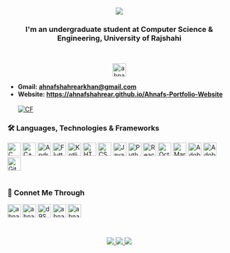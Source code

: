 <h1 align="center">
    <img src="https://readme-typing-svg.herokuapp.com/?font=Ebrima&pause=500&size=35&center=true&vCenter=true&width=500&height=70&duration=4000&lines=Hello+There+...;++I'm+<Ahnaf+Shahrear+Khan/>;" />
</h1>
<h3 align="center">I'm an undergraduate student at Computer Science & Engineering, University of Rajshahi</h3> <br/>

<p align="center"> <img src="https://komarev.com/ghpvc/?username=ahnafshahrear&label=PROFILE%20VIEWS&color=0e75b6&style=flat" alt="ahnafshahrear" height=30 /> </p>

- **Gmail: ahnafshahrearkhan@gmail.com** <br/>
- **Website: https://ahnafshahrear.github.io/Ahnafs-Portfolio-Website** <br/><br/>
[![CF](https://cp-logo.vercel.app/codeforces/AhnafShahrearKhan?logo=true)](https://codeforces.com/profile/AhnafShahrearKhan)

### 🛠 Languages, Technologies & Frameworks
<div align="left"> 
  <img src="https://img.shields.io/badge/C-282C34?logo=c&logoColor=yellow" alt="C" title="C" height="30" />
  <img src="https://img.shields.io/badge/C++-282C34?logo=c%2B%2B&logoColor=blue" alt="C++" title="C++" height="30" />
  <img src="https://img.shields.io/badge/Android-282C34?logo=android&logoColor=3DDC84" alt="Android" title="Android" height="30" />
  <img src="https://img.shields.io/badge/Flutter-282C34?logo=flutter&logoColor=02569B" alt="Flutter" title="Flutter" height="30" />
  <img src="https://img.shields.io/badge/Kotlin-282C34?logo=kotlin&logoColor=#7F52FF" alt="Kotlin" title="Kotlin" height="30" />
  <img src="https://img.shields.io/badge/HTML5-282C34?logo=html5&logoColor=E34F26" alt="HTML5" title="HTML5" height="30" />
  <img src="https://img.shields.io/badge/CSS3-282C34?logo=css3&logoColor=1572B6" alt="CSS" title="CSS" height="30" />
  <img src="https://img.shields.io/badge/JavaScript-282C34?logo=javascript&logoColor=F7DF1E" alt="JavaScript" title="JavaScript" height="30" />
  <img src="https://img.shields.io/badge/Python-282C34?logo=python&logoColor=#3776AB" alt="Python" title="Python" height="30" /> 
  <img src="https://img.shields.io/badge/React-282C34?logo=react&logoColor=#61DAFB" alt="React" title="React" height="30" />
  <img src="https://img.shields.io/badge/Octave-282C34?logo=octave&logoColor=#0790C0" alt="Octave" title="Octave" height="30" />
  <img src="https://img.shields.io/badge/MariaDB-282C34?logo=mariadb&logoColor=blue" alt="MariaDB" title="MariaDB" height="30" />
  <img src="https://img.shields.io/badge/Illustrator-282C34?logo=adobeillustrator&logoColor=#FF9A00" alt="Adobe Illustrator" title="Adobe Illustrator" height="30" />
  <img src="https://img.shields.io/badge/Photoshop-282C34?logo=adobephotoshop&logoColor=#31A8FF" alt="Adobe Photoshop" title="Adobe Photoshop" height="30" />
  <img src="https://img.shields.io/badge/Git-282C34?logo=git&logoColor=F05032" alt="Git" title="Git" height="30" />
</div> <br/>

### 🔗 Connet Me Through
<p align="left">
  <a href="https://fb.com/ahnaf shahrear khan" target="blank"><img align="center" src="https://img.shields.io/badge/Facebook-282C34?logo=facebook&logoColor=#1877F2" alt="ahnaf shahrear khan" height="30" /></a>
  <a href="https://linkedin.com/in/ahnaf shahrear khan" target="blank"><img align="center" src="https://img.shields.io/badge/LinkedIn-282C34?logo=linkedin&logoColor=#1877F2" alt="ahnaf shahrear khan" height="30" /></a>
  <a href="https://discord.gg/d9SwaSTK" target="blank"><img align="center" src="https://img.shields.io/badge/GitHub-282C34?logo=github&logoColor=#1877F2" alt="d9SwaSTK" height="30" /></a>
  <a href="https://codeforces.com/profile/ahnafshahrearkhan" target="blank"><img align="center" src="https://img.shields.io/badge/CodeForces-282C34?logo=codeforces&logoColor=#1877F2" alt="ahnafshahrearkhan" height="30" /></a>
   <a href="https://instagram.com/ahnafshahrear" target="blank"><img align="center" src="https://img.shields.io/badge/Instagram-282C34?logo=instagram&logoColor=#1877F2" alt="ahnafshahrear" height="30" /></a>
</p> <br/>

<p align="center">
  <a href="https://github.com/ahnafshahrear">
    <img src="http://github-profile-summary-cards.vercel.app/api/cards/profile-details?username=ahnafshahrear&theme=transparent" />
  </a>
  <a href="https://github.com/ahnafshahrear">
    <img src="https://github-readme-streak-stats.herokuapp.com/?user=ahnafshahrear&hide_border=true&card_width=338&theme=transparent" />
  </a>
  <a href="https://github.com/ahnafshahrear">
    <img src="http://github-profile-summary-cards.vercel.app/api/cards/stats?username=ahnafshahrear&theme=transparent" />
  </a>
</p>
